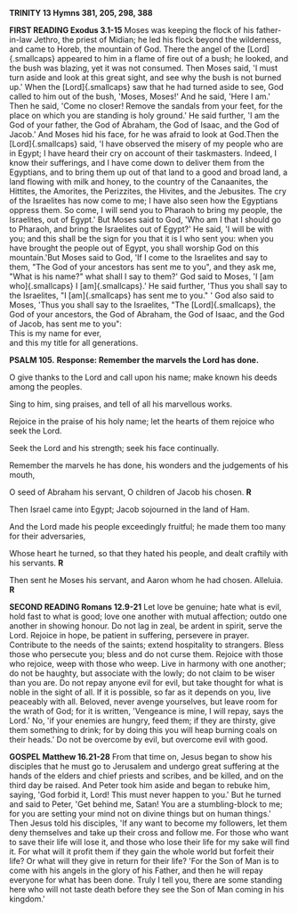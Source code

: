 **TRINITY 13 Hymns 381, 205, 298, 388**

**FIRST READING Exodus 3.1-15** Moses was keeping the flock of his
father-in-law Jethro, the priest of Midian; he led his flock beyond the
wilderness, and came to Horeb, the mountain of God. There the angel of
the [Lord]{.smallcaps} appeared to him in a flame of fire out of a bush;
he looked, and the bush was blazing, yet it was not consumed. Then Moses
said, 'I must turn aside and look at this great sight, and see why the
bush is not burned up.' When the [Lord]{.smallcaps} saw that he had
turned aside to see, God called to him out of the bush, 'Moses, Moses!'
And he said, 'Here I am.' Then he said, 'Come no closer! Remove the
sandals from your feet, for the place on which you are standing is holy
ground.' He said further, 'I am the God of your father, the God of
Abraham, the God of Isaac, and the God of Jacob.' And Moses hid his
face, for he was afraid to look at God.Then the [Lord]{.smallcaps} said,
'I have observed the misery of my people who are in Egypt; I have heard
their cry on account of their taskmasters. Indeed, I know their
sufferings, and I have come down to deliver them from the Egyptians, and
to bring them up out of that land to a good and broad land, a land
flowing with milk and honey, to the country of the Canaanites, the
Hittites, the Amorites, the Perizzites, the Hivites, and the
Jebusites. The cry of the Israelites has now come to me; I have also
seen how the Egyptians oppress them. So come, I will send you to Pharaoh
to bring my people, the Israelites, out of Egypt.' But Moses said to
God, 'Who am I that I should go to Pharaoh, and bring the Israelites out
of Egypt?' He said, 'I will be with you; and this shall be the sign for
you that it is I who sent you: when you have brought the people out of
Egypt, you shall worship God on this mountain.'But Moses said to God,
'If I come to the Israelites and say to them, "The God of your ancestors
has sent me to you", and they ask me, "What is his name?" what shall I
say to them?' God said to Moses, 'I [am
who]{.smallcaps} I [am]{.smallcaps}.' He said further, 'Thus you shall
say to the Israelites, "I [am]{.smallcaps} has sent me to you." ' God
also said to Moses, 'Thus you shall say to the Israelites,
"The [Lord]{.smallcaps}, the God of your ancestors, the God of Abraham,
the God of Isaac, and the God of Jacob, has sent me to you":\
This is my name for ever,\
and this my title for all generations.

**PSALM 105.** **Response: Remember the marvels the Lord has done.**

O give thanks to the Lord and call upon his name; make known his deeds
among the peoples.

Sing to him, sing praises, and tell of all his marvellous works.

Rejoice in the praise of his holy name; let the hearts of them rejoice
who seek the Lord.

Seek the Lord and his strength;  seek his face continually.

Remember the marvels he has done, his wonders and the judgements of his
mouth,

O seed of Abraham his servant, O children of Jacob his chosen. **R**

Then Israel came into Egypt; Jacob sojourned in the land of Ham.

And the Lord made his people exceedingly fruitful; he made them too many
for their adversaries,

Whose heart he turned, so that they hated his people, and dealt craftily
with his servants. **R**

Then sent he Moses his servant, and Aaron whom he had chosen. Alleluia.
**R**

**SECOND READING Romans 12.9-21** Let love be genuine; hate what is
evil, hold fast to what is good; love one another with mutual affection;
outdo one another in showing honour. Do not lag in zeal, be ardent in
spirit, serve the Lord. Rejoice in hope, be patient in suffering,
persevere in prayer. Contribute to the needs of the saints; extend
hospitality to strangers. Bless those who persecute you; bless and do
not curse them. Rejoice with those who rejoice, weep with those who
weep. Live in harmony with one another; do not be haughty, but associate
with the lowly; do not claim to be wiser than you are. Do not repay
anyone evil for evil, but take thought for what is noble in the sight of
all. If it is possible, so far as it depends on you, live peaceably with
all. Beloved, never avenge yourselves, but leave room for the wrath of
God; for it is written, 'Vengeance is mine, I will repay, says the
Lord.' No, 'if your enemies are hungry, feed them; if they are thirsty,
give them something to drink; for by doing this you will heap burning
coals on their heads.' Do not be overcome by evil, but overcome evil
with good.

**GOSPEL Matthew 16.21-28** From that time on, Jesus began to show his
disciples that he must go to Jerusalem and undergo great suffering at
the hands of the elders and chief priests and scribes, and be killed,
and on the third day be raised. And Peter took him aside and began to
rebuke him, saying, 'God forbid it, Lord! This must never happen to
you.' But he turned and said to Peter, 'Get behind me, Satan! You are a
stumbling-block to me; for you are setting your mind not on divine
things but on human things.' Then Jesus told his disciples, 'If any want
to become my followers, let them deny themselves and take up their cross
and follow me. For those who want to save their life will lose it, and
those who lose their life for my sake will find it. For what will it
profit them if they gain the whole world but forfeit their life? Or what
will they give in return for their life? 'For the Son of Man is to come
with his angels in the glory of his Father, and then he will repay
everyone for what has been done. Truly I tell you, there are some
standing here who will not taste death before they see the Son of Man
coming in his kingdom.'

